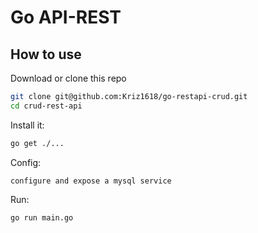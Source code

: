 # Go API-REST

## How to use

Download or clone this repo

```bash
git clone git@github.com:Kriz1618/go-restapi-crud.git
cd crud-rest-api
```

Install it:

```bash
go get ./...
```

Config:

`configure and expose a mysql service`

Run:

```bash
go run main.go
```